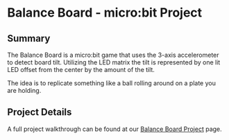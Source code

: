 # Balance Board - micro:bit Project

## Summary

The Balance Board is a micro:bit game that uses the 3-axis accelerometer to detect board tilt. Utilizing the LED matrix the tilt is represented by one lit LED offset from the center by the amount of the tilt.

The idea is to replicate something like a ball rolling around on a plate you are holding.

## Project Details

A full project walkthrough can be found at our [Balance Board Project](https://mcuacademy.com/project/microbit/balanceboard/) page.


